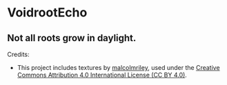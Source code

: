 # VoidrootEcho
## Not all roots grow in daylight.



Credits:
- This project includes textures by [malcolmriley](https://github.com/malcolmriley/unused-textures), used under the [Creative Commons Attribution 4.0 International License (CC BY 4.0)](https://creativecommons.org/licenses/by/4.0/).
